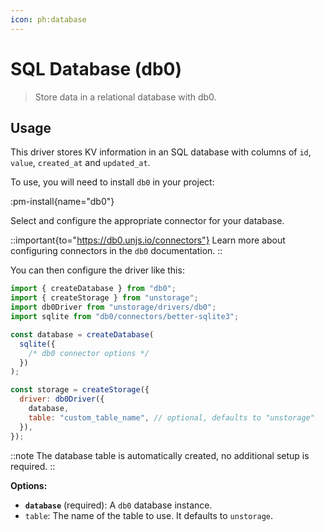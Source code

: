 ```yaml
---
icon: ph:database
---
```


# SQL Database (db0)

> Store data in a relational database with db0.

## Usage

This driver stores KV information in an SQL database with columns of `id`, `value`, `created_at` and `updated_at`.

To use, you will need to install `db0` in your project:

:pm-install{name="db0"}

Select and configure the appropriate connector for your database.

::important{to="https://db0.unjs.io/connectors"}
Learn more about configuring connectors in the `db0` documentation.
::

You can then configure the driver like this:

```js
import { createDatabase } from "db0";
import { createStorage } from "unstorage";
import db0Driver from "unstorage/drivers/db0";
import sqlite from "db0/connectors/better-sqlite3";

const database = createDatabase(
  sqlite({
    /* db0 connector options */
  })
);

const storage = createStorage({
  driver: db0Driver({
    database,
    table: "custom_table_name", // optional, defaults to "unstorage"
  }),
});
```

::note
The database table is automatically created, no additional setup is required.
::

**Options:**

- **`database`** (required): A `db0` database instance.
- `table`: The name of the table to use. It defaults to `unstorage`.
